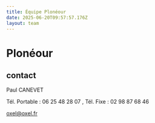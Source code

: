 ```yaml
---
title: Équipe Plonéour 
date: 2025-06-20T09:57:57.176Z
layout: team
---
```


# Plonéour 



## contact 

Paul CANEVET

Tél. Portable : 06 25 48 28 07 , Tél. Fixe : 02 98 87 68 46

oxel@oxel.fr

